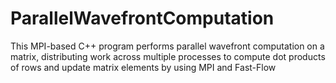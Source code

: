 # ParallelWavefrontComputation
This MPI-based C++ program performs parallel wavefront computation on a matrix, distributing work across multiple processes to compute dot products of rows and update matrix elements by using MPI and Fast-Flow
